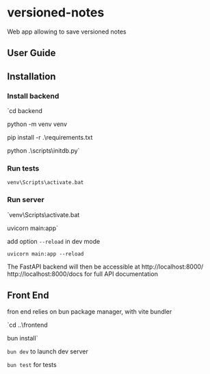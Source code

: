 # versioned-notes
Web app allowing to save versioned notes

## User Guide



## Installation
### Install backend

`cd backend

python -m venv venv

pip install -r .\requirements.txt

python .\scripts\initdb.py`


### Run tests

`venv\Scripts\activate.bat`


### Run server

`venv\Scripts\activate.bat

uvicorn main:app`

add option `--reload` in dev mode

`uvicorn main:app --reload`

The FastAPI backend will then be accessible at http://localhost:8000/
http://localhost:8000/docs for full API documentation


## Front End

fron end relies on bun package manager, with vite bundler

`cd ..\frontend

bun install`

`bun dev` to launch dev server

`bun test` for tests

